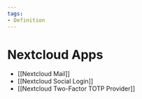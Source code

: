 ```yaml
---
tags:
- Definition
---
```

# Nextcloud Apps

* [[Nextcloud Mail]]
* [[Nextcloud Social Login]]
* [[Nextcloud Two-Factor TOTP Provider]]